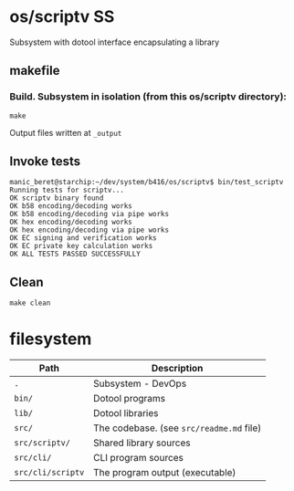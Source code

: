 # os/scriptv SS

Subsystem with dotool interface encapsulating a library

## makefile

### Build. Subsystem in isolation (from this os/scriptv directory):

```
make 
```

Output files written at `_output`

## Invoke tests
```
manic_beret@starchip:~/dev/system/b416/os/scriptv$ bin/test_scriptv 
Running tests for scriptv...
OK scriptv binary found
OK b58 encoding/decoding works
OK b58 encoding/decoding via pipe works
OK hex encoding/decoding works
OK hex encoding/decoding via pipe works
OK EC signing and verification works
OK EC private key calculation works
OK ALL TESTS PASSED SUCCESSFULLY

```

## Clean
```
make clean
```

# filesystem

| **Path**          | **Description**                                    |
|-------------------|----------------------------------------------------|
| `.`               | Subsystem - DevOps                                |
| `bin/`             | Dotool programs                                  |
| `lib/`             | Dotool libraries                                 |
| `src/`             | The codebase. (see `src/readme.md` file)          |
| `src/scriptv/`     | Shared library sources                          |
| `src/cli/`         | CLI program sources                             |
| `src/cli/scriptv` | The program output (executable)                   |



